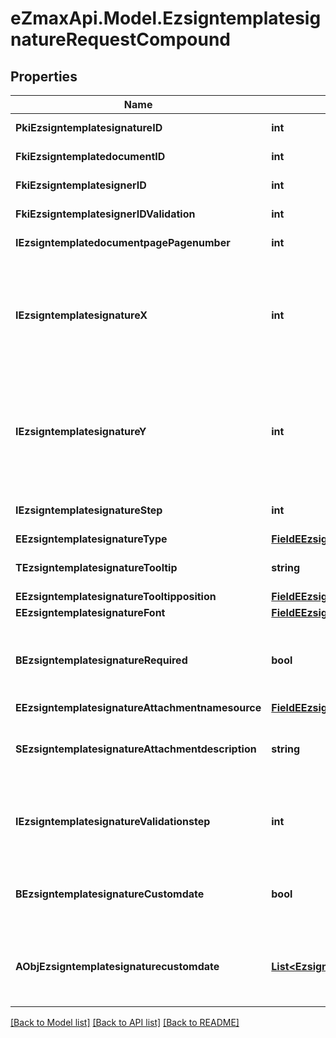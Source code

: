 
# eZmaxApi.Model.EzsigntemplatesignatureRequestCompound

## Properties

Name | Type | Description | Notes
------------ | ------------- | ------------- | -------------
**PkiEzsigntemplatesignatureID** | **int** | The unique ID of the Ezsigntemplatesignature | [optional] 
**FkiEzsigntemplatedocumentID** | **int** | The unique ID of the Ezsigntemplatedocument | 
**FkiEzsigntemplatesignerID** | **int** | The unique ID of the Ezsigntemplatesigner | 
**FkiEzsigntemplatesignerIDValidation** | **int** | The unique ID of the Ezsigntemplatesigner | [optional] 
**IEzsigntemplatedocumentpagePagenumber** | **int** | The page number in the Ezsigntemplatedocument | 
**IEzsigntemplatesignatureX** | **int** | The X coordinate (Horizontal) where to put the Ezsigntemplatesignature on the page.  Coordinate is calculated at 100dpi (dot per inch). So for example, if you want to put the Ezsigntemplatesignature 2 inches from the left border of the page, you would use \&quot;200\&quot; for the X coordinate. | 
**IEzsigntemplatesignatureY** | **int** | The Y coordinate (Vertical) where to put the Ezsigntemplatesignature on the page.  Coordinate is calculated at 100dpi (dot per inch). So for example, if you want to put the Ezsigntemplatesignature 3 inches from the top border of the page, you would use \&quot;300\&quot; for the Y coordinate. | 
**IEzsigntemplatesignatureStep** | **int** | The step when the Ezsigntemplatesigner will be invited to sign | 
**EEzsigntemplatesignatureType** | [**FieldEEzsigntemplatesignatureType**](FieldEEzsigntemplatesignatureType.md) |  | 
**TEzsigntemplatesignatureTooltip** | **string** | A tooltip that will be presented to Ezsigntemplatesigner about the Ezsigntemplatesignature | [optional] 
**EEzsigntemplatesignatureTooltipposition** | [**FieldEEzsigntemplatesignatureTooltipposition**](FieldEEzsigntemplatesignatureTooltipposition.md) |  | [optional] 
**EEzsigntemplatesignatureFont** | [**FieldEEzsigntemplatesignatureFont**](FieldEEzsigntemplatesignatureFont.md) |  | [optional] 
**BEzsigntemplatesignatureRequired** | **bool** | Whether the Ezsigntemplatesignature is required or not. This field is relevant only with Ezsigntemplatesignature with eEzsigntemplatesignatureType &#x3D; Attachments. | [optional] 
**EEzsigntemplatesignatureAttachmentnamesource** | [**FieldEEzsigntemplatesignatureAttachmentnamesource**](FieldEEzsigntemplatesignatureAttachmentnamesource.md) |  | [optional] 
**SEzsigntemplatesignatureAttachmentdescription** | **string** | The description attached to the attachment name added in Ezsigntemplatesignature of eEzsigntemplatesignatureType Attachments | [optional] 
**IEzsigntemplatesignatureValidationstep** | **int** | The step when the Ezsigntemplatesigner will be invited to validate the Ezsigntemplatesignature of eEzsigntemplatesignatureType Attachments | [optional] 
**BEzsigntemplatesignatureCustomdate** | **bool** | Whether the Ezsigntemplatesignature has a custom date format or not. (Only possible when eEzsigntemplatesignatureType is **Name** or **Handwritten**) | [optional] 
**AObjEzsigntemplatesignaturecustomdate** | [**List&lt;EzsigntemplatesignaturecustomdateRequestCompound&gt;**](EzsigntemplatesignaturecustomdateRequestCompound.md) | An array of custom date blocks that will be filled at the time of signature.  Can only be used if bEzsigntemplatesignatureCustomdate is true.  Use an empty array if you don&#39;t want to have a date at all. | [optional] 

[[Back to Model list]](../README.md#documentation-for-models)
[[Back to API list]](../README.md#documentation-for-api-endpoints)
[[Back to README]](../README.md)

